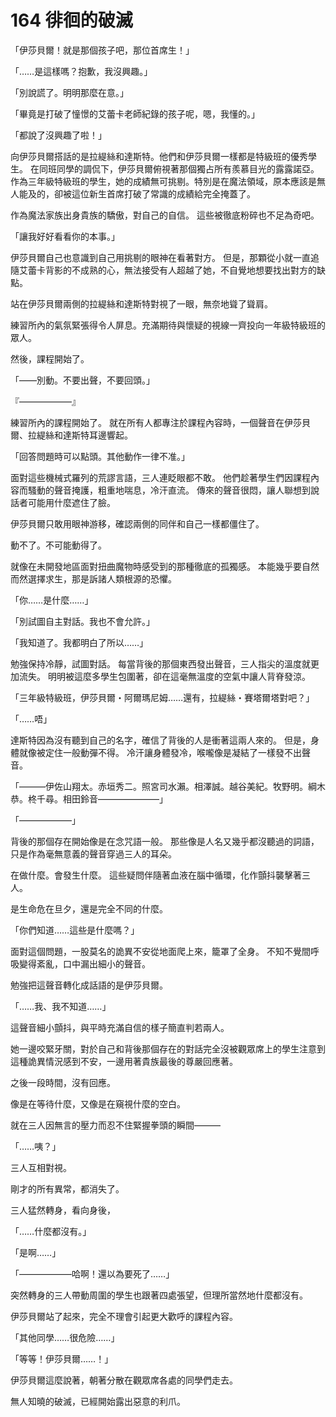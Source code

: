# 164 徘徊的破滅

「伊莎貝爾！就是那個孩子吧，那位首席生！」

「……是這樣嗎？抱歉，我沒興趣。」

「別說謊了。明明那麼在意。」

「畢竟是打破了憧憬的艾蕾卡老師紀錄的孩子呢，嗯，我懂的。」

「都說了沒興趣了啦！」

向伊莎貝爾搭話的是拉緹絲和達斯特。他們和伊莎貝爾一樣都是特級班的優秀學生。
在同班同學的調侃下，伊莎貝爾俯視著那個獨占所有羨慕目光的露露諾亞。
作為三年級特級班的學生，她的成績無可挑剔。特別是在魔法領域，原本應該是無人能及的，卻被這位新生首席打破了常識的成績給完全掩蓋了。

作為魔法家族出身貴族的驕傲，對自己的自信。
這些被徹底粉碎也不足為奇吧。

「讓我好好看看你的本事。」

伊莎貝爾自己也意識到自己用挑剔的眼神在看著對方。
但是，那顆從小就一直追隨艾蕾卡背影的不成熟的心，無法接受有人超越了她，不自覺地想要找出對方的缺點。

站在伊莎貝爾兩側的拉緹絲和達斯特對視了一眼，無奈地聳了聳肩。

練習所內的氣氛緊張得令人屏息。充滿期待與懷疑的視線一齊投向一年級特級班的眾人。

然後，課程開始了。

「——別動。不要出聲，不要回頭。」

『——————』

練習所內的課程開始了。
就在所有人都專注於課程內容時，一個聲音在伊莎貝爾、拉緹絲和達斯特耳邊響起。

「回答問題時可以點頭。其他動作一律不准。」

面對這些機械式羅列的荒謬言語，三人連眨眼都不敢。
他們趁著學生們因課程內容而騷動的聲音掩護，粗重地喘息，冷汗直流。
傳來的聲音很悶，讓人聯想到說話者可能用什麼遮住了臉。

伊莎貝爾只敢用眼神游移，確認兩側的同伴和自己一樣都僵住了。

動不了。不可能動得了。

就像在未開發地區面對扭曲魔物時感受到的那種徹底的孤獨感。
本能幾乎要自然而然選擇求生，那是訴諸人類根源的恐懼。

「你……是什麼……」

「別試圖自主對話。我也不會允許。」

「我知道了。我都明白了所以……」

勉強保持冷靜，試圖對話。
每當背後的那個東西發出聲音，三人指尖的溫度就更加流失。
明明被這麼多學生包圍著，卻在這毫無溫度的空氣中讓人背脊發涼。

「三年級特級班，伊莎貝爾・阿爾瑪尼姆……還有，拉緹絲・賽塔爾塔對吧？」

「……唔」

達斯特因為沒有聽到自己的名字，確信了背後的人是衝著這兩人來的。
但是，身體就像被定住一般動彈不得。
冷汗讓身體發冷，喉嚨像是凝結了一樣發不出聲音。

「———伊佐山翔太。赤垣秀二。照宮司水瀨。相澤誠。越谷美紀。牧野明。綱木恭。柊千尋。相田鈴音———————」

「——————」

背後的那個存在開始像是在念咒語一般。
那些像是人名又幾乎都沒聽過的詞語，只是作為毫無意義的聲音穿過三人的耳朵。

在做什麼。會發生什麼。
這些疑問伴隨著血液在腦中循環，化作顫抖襲擊著三人。

是生命危在旦夕，還是完全不同的什麼。

「你們知道……這些是什麼嗎？」

面對這個問題，一股莫名的詭異不安從地面爬上來，籠罩了全身。
不知不覺間呼吸變得紊亂，口中漏出細小的聲音。

勉強把這聲音轉化成話語的是伊莎貝爾。

「……我、我不知道……」

這聲音細小顫抖，與平時充滿自信的樣子簡直判若兩人。

她一邊咬緊牙關，對於自己和背後那個存在的對話完全沒被觀眾席上的學生注意到這種詭異情況感到不安，一邊用著貴族最後的尊嚴回應著。

之後一段時間，沒有回應。

像是在等待什麼，又像是在窺視什麼的空白。

就在三人因無言的壓力而忍不住緊握拳頭的瞬間———

「……咦？」

三人互相對視。

剛才的所有異常，都消失了。

三人猛然轉身，看向身後，

「……什麼都沒有。」

「是啊……」

「——————哈啊！還以為要死了……」

突然轉身的三人帶動周圍的學生也跟著四處張望，但理所當然地什麼都沒有。

伊莎貝爾站了起來，完全不理會引起更大歡呼的課程內容。

「其他同學……很危險……」

「等等！伊莎貝爾……！」

伊莎貝爾這麼說著，朝著分散在觀眾席各處的同學們走去。

無人知曉的破滅，已經開始露出惡意的利爪。